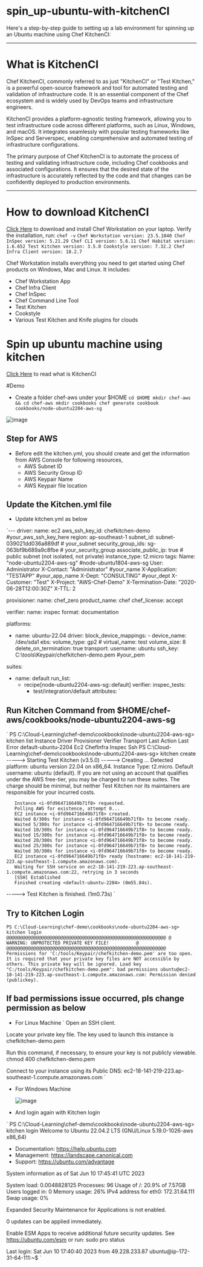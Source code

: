 # spin_up-ubuntu-with-kitchenCI
Here's a step-by-step guide to setting up a lab environment for spinning up an Ubuntu machine using Chef KitchenCI:

---

# What is KitchenCI
Chef KitchenCI, commonly referred to as just "KitchenCI" or "Test Kitchen," is a powerful open-source framework and tool for automated testing and validation of infrastructure code. It is an essential component of the Chef ecosystem and is widely used by DevOps teams and infrastructure engineers.

KitchenCI provides a platform-agnostic testing framework, allowing you to test infrastructure code across different platforms, such as Linux, Windows, and macOS. It integrates seamlessly with popular testing frameworks like InSpec and Serverspec, enabling comprehensive and automated testing of infrastructure configurations.

The primary purpose of Chef KitchenCI is to automate the process of testing and validating infrastructure code, including Chef cookbooks and associated configurations. It ensures that the desired state of the infrastructure is accurately reflected by the code and that changes can be confidently deployed to production environments.

---

# How to download KitchenCI

[Click Here](https://community.chef.io/downloads/tools/workstation) to download and install Chef Workstation on your laptop.
Verify the installation, run:
`chef -v`
`Chef Workstation version: 23.5.1040
Chef InSpec version: 5.21.29
Chef CLI version: 5.6.11
Chef Habitat version: 1.6.652
Test Kitchen version: 3.5.0
Cookstyle version: 7.32.2
Chef Infra Client version: 18.2.7`

Chef Workstation installs everything you need to get started using Chef products on Windows, Mac and Linux. It includes:
- Chef Workstation App
- Chef Infra Client
- Chef InSpec
- Chef Command Line Tool
- Test Kitchen
- Cookstyle
- Various Test Kitchen and Knife plugins for clouds

# Spin up ubuntu machine using kitchen

[Click Here](https://kitchen.ci/) to read what is KitchenCI

#Demo
- Create a folder chef-aws under your $HOME
`cd $HOME
 mkdir chef-aws && cd chef-aws
 mkdir cookbooks
 chef generate cookbook cookbooks/node-ubuntu2204-aws-sg`
 
 ![image](https://github.com/kyinaing/spin_up-ubuntu-with-kitchenCI/assets/12751896/ac780e24-9807-4748-a38f-9a763e5c11ba)

## Step for AWS

- Before edit the kitchen.yml, you should create and get the information from AWS Console for following resources,
    - AWS Subnet ID
    - AWS Security Group ID
    - AWS Keypair Name
    - AWS Keypair file location

## Update the Kitchen.yml file

- Update kitchen.yml as below

`---
driver:
  name: ec2
  aws_ssh_key_id: chefkitchen-demo #your_aws_ssh_key_here
  region: ap-southeast-1 
  subnet_id: subnet-039021dd036a889df # your_subnet
  security_group_ids: sg-063bf9b689a9c8fbe # your_security_group
  associate_public_ip: true # public subnet (not isolated, not private)
  instance_type: t2.micro
  tags:
    Name: "node-ubuntu2204-aws-sg" #node-ubuntu1804-aws-sg
    User: Administrator
    X-Contact: "Administrator" #your_name
    X-Application: "TESTAPP" #your_app_name
    X-Dept: "CONSULTING" #your_dept
    X-Customer: "Test"
    X-Project: "AWS-Chef-Demo"
    X-Termination-Date: "2020-06-28T12:00:30Z"
    X-TTL: 2

provisioner:
  name: chef_zero
  product_name: chef
  chef_license: accept
  
verifier:
  name: inspec
  format: documentation

platforms:
  - name: ubuntu-22.04
    driver:
      block_device_mappings:
        - device_name: /dev/sda1
          ebs:
            volume_type: gp2
            # virtual_name: test
            volume_size: 8
            delete_on_termination: true
    transport:
      username: ubuntu
      ssh_key: C:\tools\Keypair/chefkitchen-demo.pem #your_pem

suites:
  - name: default
    run_list:
      - recipe[node-ubuntu2204-aws-sg::default]
    verifier:
      inspec_tests:
        - test/integration/default
    attributes:
`

## Run Kitchen Command from $HOME/chef-aws/cookbooks/node-ubuntu2204-aws-sg

`
PS C:\Cloud-Learning\chef-demo\cookbooks\node-ubuntu2204-aws-sg> kitchen list
Instance             Driver  Provisioner  Verifier  Transport  Last Action    Last Error
default-ubuntu-2204  Ec2     ChefInfra    Inspec    Ssh        <Not Created>  <None>
PS C:\Cloud-Learning\chef-demo\cookbooks\node-ubuntu2204-aws-sg> kitchen create
-----> Starting Test Kitchen (v3.5.0)
-----> Creating <default-ubuntu-2204>...
       Detected platform: ubuntu version 22.04 on x86_64. Instance Type: t2.micro. Default username: ubuntu (default).
       If you are not using an account that qualifies under the AWS
free-tier, you may be charged to run these suites. The charge
should be minimal, but neither Test Kitchen nor its maintainers
are responsible for your incurred costs.

       Instance <i-0fd964716649b71f8> requested.
       Polling AWS for existence, attempt 0...
       EC2 instance <i-0fd964716649b71f8> created.
       Waited 0/300s for instance <i-0fd964716649b71f8> to become ready.
       Waited 5/300s for instance <i-0fd964716649b71f8> to become ready.
       Waited 10/300s for instance <i-0fd964716649b71f8> to become ready.
       Waited 15/300s for instance <i-0fd964716649b71f8> to become ready.
       Waited 20/300s for instance <i-0fd964716649b71f8> to become ready.
       Waited 25/300s for instance <i-0fd964716649b71f8> to become ready.
       Waited 30/300s for instance <i-0fd964716649b71f8> to become ready.
       EC2 instance <i-0fd964716649b71f8> ready (hostname: ec2-18-141-219-223.ap-southeast-1.compute.amazonaws.com).
       Waiting for SSH service on ec2-18-141-219-223.ap-southeast-1.compute.amazonaws.com:22, retrying in 3 seconds
       [SSH] Established
       Finished creating <default-ubuntu-2204> (0m55.84s).
-----> Test Kitchen is finished. (1m0.73s)
`
  
## Try to Kitchen Login
  
`
  PS C:\Cloud-Learning\chef-demo\cookbooks\node-ubuntu2204-aws-sg> kitchen login
@@@@@@@@@@@@@@@@@@@@@@@@@@@@@@@@@@@@@@@@@@@@@@@@@@@@@@@@@@@
@         WARNING: UNPROTECTED PRIVATE KEY FILE!          @
@@@@@@@@@@@@@@@@@@@@@@@@@@@@@@@@@@@@@@@@@@@@@@@@@@@@@@@@@@@
Permissions for 'C:/tools/Keypair/chefkitchen-demo.pem' are too open.
It is required that your private key files are NOT accessible by others.
This private key will be ignored.
Load key "C:/tools/Keypair/chefkitchen-demo.pem": bad permissions
ubuntu@ec2-18-141-219-223.ap-southeast-1.compute.amazonaws.com: Permission denied (publickey).
`
## If bad permissions issue occurred, pls change permission as below
  

  - For Linux Machine
  `
  Open an SSH client.

Locate your private key file. The key used to launch this instance is chefkitchen-demo.pem

Run this command, if necessary, to ensure your key is not publicly viewable.
 chmod 400 chefkitchen-demo.pem

Connect to your instance using its Public DNS:
 ec2-18-141-219-223.ap-southeast-1.compute.amazonaws.com
`
- For Windows Machine
  
  ![image](https://github.com/kyinaing/spin_up-ubuntu-with-kitchenCI/assets/12751896/43bfb410-d413-42e4-80a6-641792012df1)

 - And login again with Kitchen login
  
  `
  PS C:\Cloud-Learning\chef-demo\cookbooks\node-ubuntu2204-aws-sg> kitchen login
Welcome to Ubuntu 22.04.2 LTS (GNU/Linux 5.19.0-1026-aws x86_64)

 * Documentation:  https://help.ubuntu.com
 * Management:     https://landscape.canonical.com
 * Support:        https://ubuntu.com/advantage

  System information as of Sat Jun 10 17:45:41 UTC 2023

  System load:  0.0048828125      Processes:             96
  Usage of /:   20.9% of 7.57GB   Users logged in:       0
  Memory usage: 26%               IPv4 address for eth0: 172.31.64.111
  Swap usage:   0%


Expanded Security Maintenance for Applications is not enabled.

0 updates can be applied immediately.

Enable ESM Apps to receive additional future security updates.
See https://ubuntu.com/esm or run: sudo pro status


Last login: Sat Jun 10 17:40:40 2023 from 49.228.233.87
ubuntu@ip-172-31-64-111:~$
`
 
